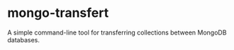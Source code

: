 # mongo-transfert
A simple command-line tool for transferring collections between MongoDB databases.
